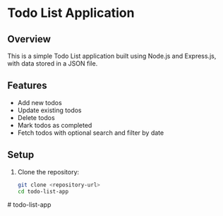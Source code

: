 # Todo List Application

## Overview
This is a simple Todo List application built using Node.js and Express.js, with data stored in a JSON file.

## Features
- Add new todos
- Update existing todos
- Delete todos
- Mark todos as completed
- Fetch todos with optional search and filter by date

## Setup

1. Clone the repository:
   ```sh
   git clone <repository-url>
   cd todo-list-app
#   t o d o - l i s t - a p p  
 